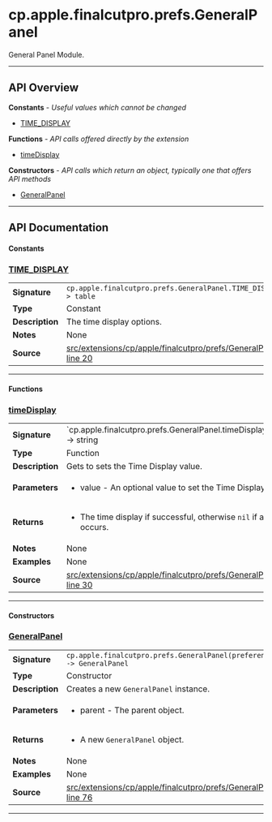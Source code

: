 # cp.apple.finalcutpro.prefs.GeneralPanel

General Panel Module.

---

## API Overview
**Constants** - _Useful values which cannot be changed_
 * [TIME_DISPLAY](#time_display)

**Functions** - _API calls offered directly by the extension_
 * [timeDisplay](#timedisplay)

**Constructors** - _API calls which return an object, typically one that offers API methods_
 * [GeneralPanel](#generalpanel)


---

## API Documentation

#### Constants


### [TIME_DISPLAY](#time_display)

|                                             |                                                                                     |
| --------------------------------------------|-------------------------------------------------------------------------------------|
| **Signature**                               | `cp.apple.finalcutpro.prefs.GeneralPanel.TIME_DISPLAY -> table`                                                                    |
| **Type**                                    | Constant                                                                     |
| **Description**                             | The time display options.                                                                     |
| **Notes**                                   | None |
| **Source**                                  | [src/extensions/cp/apple/finalcutpro/prefs/GeneralPanel.lua line 20](https://github.com/CommandPost/CommandPost/blob/develop/src/extensions/cp/apple/finalcutpro/prefs/GeneralPanel.lua#L20) |

---

#### Functions


### [timeDisplay](#timedisplay)

|                                             |                                                                                     |
| --------------------------------------------|-------------------------------------------------------------------------------------|
| **Signature**                               | `cp.apple.finalcutpro.prefs.GeneralPanel.timeDisplay([value]) -> string | nil`                                                                    |
| **Type**                                    | Function                                                                     |
| **Description**                             | Gets to sets the Time Display value.                                                                     |
| **Parameters**                              | <ul><li>value - An optional value to set the Time Display.</li></ul> |
| **Returns**                                 | <ul><li>The time display if successful, otherwise `nil` if an error occurs.</li></ul>          |
| **Notes**                                   | None |
| **Examples**                                | None |
| **Source**                                  | [src/extensions/cp/apple/finalcutpro/prefs/GeneralPanel.lua line 30](https://github.com/CommandPost/CommandPost/blob/develop/src/extensions/cp/apple/finalcutpro/prefs/GeneralPanel.lua#L30) |

---

#### Constructors


### [GeneralPanel](#generalpanel)

|                                             |                                                                                     |
| --------------------------------------------|-------------------------------------------------------------------------------------|
| **Signature**                               | `cp.apple.finalcutpro.prefs.GeneralPanel(preferencesDialog) -> GeneralPanel`                                                                    |
| **Type**                                    | Constructor                                                                     |
| **Description**                             | Creates a new `GeneralPanel` instance.                                                                     |
| **Parameters**                              | <ul><li>parent - The parent object.</li></ul> |
| **Returns**                                 | <ul><li>A new `GeneralPanel` object.</li></ul>          |
| **Notes**                                   | None |
| **Examples**                                | None |
| **Source**                                  | [src/extensions/cp/apple/finalcutpro/prefs/GeneralPanel.lua line 76](https://github.com/CommandPost/CommandPost/blob/develop/src/extensions/cp/apple/finalcutpro/prefs/GeneralPanel.lua#L76) |

---

